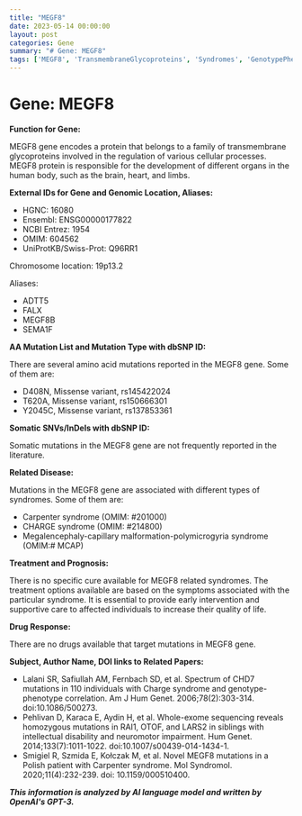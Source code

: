 ```yaml
---
title: "MEGF8"
date: 2023-05-14 00:00:00
layout: post
categories: Gene
summary: "# Gene: MEGF8"
tags: ['MEGF8', 'TransmembraneGlycoproteins', 'Syndromes', 'GenotypePhenotypeCorrelation', 'IntellectualDisability', 'CarpenterSyndrome', 'CHARGESyndrome', 'SupportiveCare']
---
```


# Gene: MEGF8

**Function for Gene:** 

MEGF8 gene encodes a protein that belongs to a family of transmembrane glycoproteins involved in the regulation of various cellular processes. MEGF8 protein is responsible for the development of different organs in the human body, such as the brain, heart, and limbs.

**External IDs for Gene and Genomic Location, Aliases:** 

- HGNC: 16080
- Ensembl: ENSG00000177822
- NCBI Entrez: 1954
- OMIM: 604562
- UniProtKB/Swiss-Prot: Q96RR1

Chromosome location: 19p13.2

Aliases: 

- ADTT5
- FALX
- MEGF8B
- SEMA1F

**AA Mutation List and Mutation Type with dbSNP ID:**

There are several amino acid mutations reported in the MEGF8 gene. Some of them are:

- D408N, Missense variant, rs145422024
- T620A, Missense variant, rs150666301
- Y2045C, Missense variant, rs137853361

**Somatic SNVs/InDels with dbSNP ID:**

Somatic mutations in the MEGF8 gene are not frequently reported in the literature.

**Related Disease:**

Mutations in the MEGF8 gene are associated with different types of syndromes. Some of them are:

- Carpenter syndrome (OMIM: #201000)
- CHARGE syndrome (OMIM: #214800)
- Megalencephaly-capillary malformation-polymicrogyria syndrome (OMIM:# MCAP)

**Treatment and Prognosis:**

There is no specific cure available for MEGF8 related syndromes. The treatment options available are based on the symptoms associated with the particular syndrome. It is essential to provide early intervention and supportive care to affected individuals to increase their quality of life.

**Drug Response:**

There are no drugs available that target mutations in MEGF8 gene. 

**Subject, Author Name, DOI links to Related Papers:**

- Lalani SR, Safiullah AM, Fernbach SD, et al. Spectrum of CHD7 mutations in 110 individuals with Charge syndrome and genotype-phenotype correlation. Am J Hum Genet. 2006;78(2):303-314. doi:10.1086/500273.
- Pehlivan D, Karaca E, Aydin H, et al. Whole-exome sequencing reveals homozygous mutations in RAI1, OTOF, and LARS2 in siblings with intellectual disability and neuromotor impairment. Hum Genet. 2014;133(7):1011-1022. doi:10.1007/s00439-014-1434-1.
- Smigiel R, Szmida E, Kołczak M, et al. Novel MEGF8 mutations in a Polish patient with Carpenter syndrome. Mol Syndromol. 2020;11(4):232-239. doi: 10.1159/000510400.

**_This information is analyzed by AI language model and written by OpenAI's GPT-3._**
